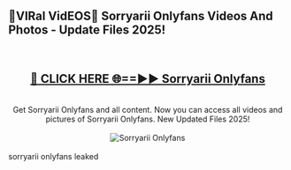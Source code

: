 <h2>🔴VIRal VidEOS🔴 Sorryarii Onlyfans Videos And Photos - Update Files 2025!</h2>
<br>
<div align="center">
<h2><a href="https://virallinks.top/odZfE0" rel="nofollow">🔴 CLICK HERE 🌐==►► Sorryarii Onlyfans</a></h2>
<br>
Get Sorryarii Onlyfans and all content. Now you can access all videos and pictures of Sorryarii Onlyfans. New Updated Files 2025!
<br>
<br>
<a href="https://virallinks.top/odZfE0" rel="nofollow" data-target="animated-image.originalLink"><img src="https://i.imgur.com/dJHk4Zq.gif)" alt="Sorryarii Onlyfans" style="max-width: 100%; display: inline-block;" data-target="animated-image.originalImage"></a>
</div>
<br>
sorryarii onlyfans leaked
